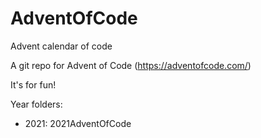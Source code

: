 # AdventOfCode
Advent calendar of code

A git repo for Advent of Code (https://adventofcode.com/)

It's for fun!

Year folders:

- 2021: 2021AdventOfCode

